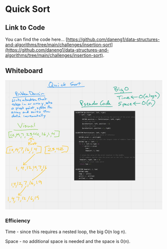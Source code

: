 # Quick Sort

## Link to Code

You can find the code here...
[https://github.com/daneng1/data-structures-and-algorithms/tree/main/challenges/insertion-sort](https://github.com/daneng1/data-structures-and-algorithms/tree/main/challenges/insertion-sort).

## Whiteboard

![QuickSort](quicksort.png)

### Efficiency

Time - since this requires a nested loop, the big O(n log n).

Space - no additional space is needed and the space is 0(n).